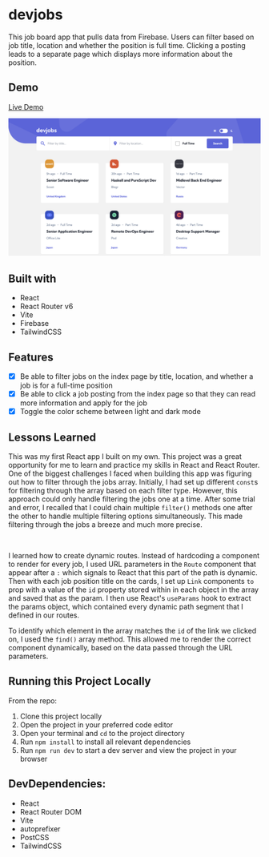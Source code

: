 # devjobs
This job board app that pulls data from Firebase. Users can filter based on job title, location and whether the position is full time. Clicking a posting leads to a separate page which displays more information about the position.

## Demo
[Live Demo](https://nc-devjobs.netlify.app/)

<img src="devjobs-screenshot.png" alt="" border="0">

## Built with
- React
- React Router v6
- Vite
- Firebase
- TailwindCSS

## Features
- [x] Be able to filter jobs on the index page by title, location, and whether a job is for a full-time position
- [x] Be able to click a job posting from the index page so that they can read more information and apply for the job
- [x] Toggle the color scheme between light and dark mode

## Lessons Learned
This was my first React app I built on my own. This project was a great opportunity for me to learn and practice my skills in React and React Router. One of the biggest challenges I faced when building this app was figuring out how to filter through the jobs array. Initially, I had set up different `const`s for filtering through the array based on each filter type. However, this approach could only handle filtering the jobs one at a time. After some trial and error, I recalled that I could chain multiple `filter()` methods one after the other to handle multiple filtering options simultaneously. This made filtering through the jobs a breeze and much more precise.

<br />

I learned how to create dynamic routes. Instead of hardcoding a component to render for every job, I used URL parameters in the `Route` component that appear after a `:` which signals to React that this part of the path is dynamic. Then with each job position title on the cards, I set up `Link` components `to` prop with a value of the `id` property stored within in each object in the array and saved that as the param. I then use React's `useParams` hook to extract the params object, which contained every dynamic path segment that I defined in our routes.

To identify which element in the array matches the `id` of the link we clicked on, I used the `find()` array method. This allowed me to render the correct component dynamically, based on the data passed through the URL parameters. 

## Running this Project Locally
From the repo:
1. Clone this project locally
2. Open the project in your preferred code editor
3. Open your terminal and `cd` to the project directory
4. Run `npm install` to install all relevant dependencies
5. Run `npm run dev` to start a dev server and view the project in your browser

## DevDependencies:
- React
- React Router DOM
- Vite
- autoprefixer
- PostCSS
- TailwindCSS
